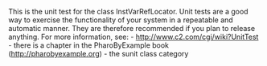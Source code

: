 This is the unit test for the class InstVarRefLocator. Unit tests are a good way to exercise the functionality of your system in a repeatable and automatic manner. They are therefore recommended if you plan to release anything. For more information, see: 	- http://www.c2.com/cgi/wiki?UnitTest	- there is a chapter in the PharoByExample book (http://pharobyexample.org)	- the sunit class category